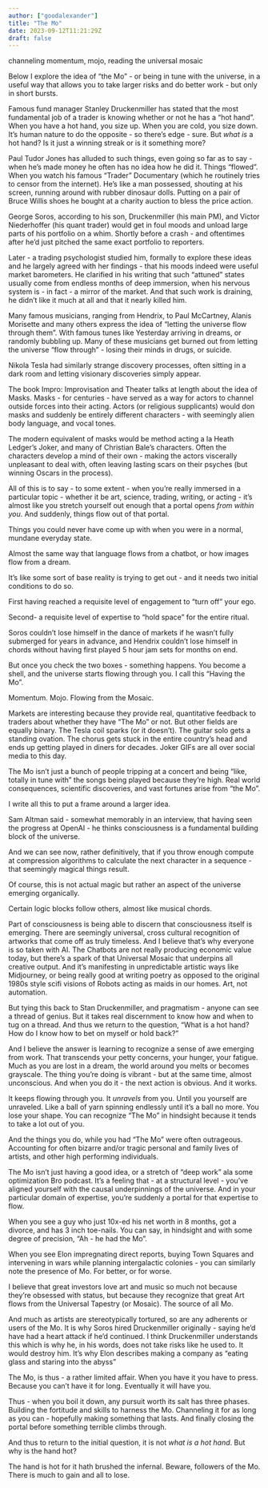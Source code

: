 ```yaml
---
author: ["goodalexander"]
title: "The Mo"
date: 2023-09-12T11:21:29Z
draft: false
---
```

channeling momentum, mojo, reading the universal mosaic

Below I explore the idea of “the Mo” - or being in tune with the universe, in a useful way that allows you to take larger risks and do better work - but only in short bursts.

Famous fund manager Stanley Druckenmiller has stated that the most fundamental job of a trader is knowing whether or not he has a “hot hand”. When you have a hot hand, you size up. When you are cold, you size down. It’s human nature to do the opposite - so there’s edge - sure. But *what is* a hot hand? Is it just a winning streak or is it something more?

Paul Tudor Jones has alluded to such things, even going so far as to say - when he’s made money he often has no idea how he did it. Things “flowed”. When you watch his famous “Trader” Documentary (which he routinely tries to censor from the internet). He’s like a man possessed, shouting at his screen, running around with rubber dinosaur dolls. Putting on a pair of Bruce Willis shoes he bought at a charity auction to bless the price action.

George Soros, according to his son, Druckenmiller (his main PM), and Victor Niederhoffer (his quant trader) would get in foul moods and unload large parts of his portfolio on a whim. Shortly before a crash - and oftentimes after he’d just pitched the same exact portfolio to reporters. 

Later - a trading psychologist studied him, formally to explore these ideas and he largely agreed with her findings - that his moods indeed were useful market barometers. He clarified in his writing that such “attuned” states usually come from endless months of deep immersion, when his nervous system is - in fact - a mirror of the market. And that such work is draining, he didn’t like it much at all and that it nearly killed him.

Many famous musicians, ranging from Hendrix, to Paul McCartney, Alanis Morisette and many others express the idea of “letting the universe flow through them”. With famous tunes like Yesterday arriving in dreams, or randomly bubbling up. Many of these musicians get burned out from letting the universe “flow through” - losing their minds in drugs, or suicide.

Nikola Tesla had similarly strange discovery processes, often sitting in a dark room and letting visionary discoveries simply appear.

The book Impro: Improvisation and Theater talks at length about the idea of Masks. Masks - for centuries - have served as a way for actors to channel outside forces into their acting. Actors (or religious supplicants) would don masks and suddenly be entirely different characters - with seemingly alien body language, and vocal tones. 

The modern equivalent of masks would be method acting a la Heath Ledger’s Joker, and many of Christian Bale’s characters. Often the characters develop a mind of their own - making the actors viscerally unpleasant to deal with, often leaving lasting scars on their psyches (but winning Oscars in the process).

All of this is to say - to some extent - when you’re really immersed in a particular topic - whether it be art, science, trading, writing, or acting - it’s almost like you stretch yourself out enough that a portal opens *from within you*. And suddenly, things flow out of that portal.

Things you could never have come up with when you were in a normal, mundane everyday state.

Almost the same way that language flows from a chatbot, or how images flow from a dream.

It’s like some sort of base reality is trying to get out - and it needs two initial conditions to do so. 

First having reached a requisite level of engagement to “turn off” your ego. 

Second- a requisite level of expertise to “hold space” for the entire ritual.

Soros couldn’t lose himself in the dance of markets if he wasn’t fully submerged for years in advance, and Hendrix couldn’t lose himself in chords without having first played 5 hour jam sets for months on end.

But once you check the two boxes - something happens. You become a shell, and the universe starts flowing through you. I call this “Having the Mo”.

Momentum. Mojo. Flowing from the Mosaic.

Markets are interesting because they provide real, quantitative feedback to traders about whether they have “The Mo” or not. But other fields are equally binary. The Tesla coil sparks (or it doesn’t). The guitar solo gets a standing ovation. The chorus gets stuck in the entire country’s head and ends up getting played in diners for decades. Joker GIFs are all over social media to this day.

The Mo isn’t just a bunch of people tripping at a concert and being “like, totally in tune with” the songs being played because they’re high. Real world consequences, scientific discoveries, and vast fortunes arise from “the Mo”.

I write all this to put a frame around a larger idea.

Sam Altman said - somewhat memorably in an interview, that having seen the progress at OpenAI - he thinks consciousness is a fundamental building block of the universe. 

And we can see now, rather definitively, that if you throw enough compute at compression algorithms to calculate the next character in a sequence - that seemingly magical things result.

Of course, this is not actual magic but rather an aspect of the universe emerging organically.

Certain logic blocks follow others, almost like musical chords.

Part of consciousness is being able to discern that consciousness itself is emerging. There are seemingly universal, cross cultural recognition of artworks that come off as truly timeless. And I believe that’s why everyone is so taken with AI. The Chatbots are not really producing economic value today, but there’s a spark of that Universal Mosaic that underpins all creative output. And it’s manifesting in unpredictable artistic ways like Midjourney, or being really good at writing poetry as opposed to the original 1980s style scifi visions of Robots acting as maids in our homes. Art, not automation.

But tying this back to Stan Druckenmiller, and pragmatism - anyone can see a thread of genius. But it takes real discernment to know how and when to tug on a thread. And thus we return to the question, “What is a hot hand? How do I know how to bet on myself or hold back?”

And I believe the answer is learning to recognize a sense of awe emerging from work. That transcends your petty concerns, your hunger, your fatigue. Much as you are lost in a dream, the world around you melts or becomes grayscale. The thing you’re doing is vibrant - but at the same time, almost unconscious. And when you do it - the next action is obvious. And it works.

It keeps flowing through you. It *unravels* from you. Until you yourself are unraveled. Like a ball of yarn spinning endlessly until it’s a ball no more. You lose your shape. You can recognize “The Mo” in hindsight because it tends to take a lot out of you.

And the things you do, while you had “The Mo” were often outrageous. Accounting for often bizarre and/or tragic personal and family lives of artists, and other high performing individuals.

The Mo isn’t just having a good idea, or a stretch of “deep work” ala some optimization Bro podcast. It’s a feeling that - at a structural level - you’ve aligned yourself with the causal underpinnings of the universe. And in your particular domain of expertise, you’re suddenly a portal for that expertise to flow.

When you see a guy who just 10x-ed his net worth in 8 months, got a divorce, and has 3 inch toe-nails. You can say, in hindsight and with some degree of precision, “Ah - he had the Mo”.

When you see Elon impregnating direct reports, buying Town Squares and intervening in wars while planning intergalactic colonies - you can similarly note the presence of Mo. For better, or for worse.

I believe that great investors love art and music so much not because they’re obsessed with status, but because they recognize that great Art flows from the Universal Tapestry (or Mosaic). The source of all Mo.

And much as artists are stereotypically tortured, so are any adherents or users of the Mo. It is why Soros hired Druckenmiller originally - saying he’d have had a heart attack if he’d continued. I think Druckenmiller understands this which is why he, in his words, does not take risks like he used to. It would destroy him. It’s why Elon describes making a company as “eating glass and staring into the abyss”

The Mo, is thus - a rather limited affair. When you have it you have to press. Because you can’t have it for long. Eventually it will have you.

Thus - when you boil it down, any pursuit worth its salt has three phases. Building the fortitude and skills to harness the Mo. Channeling it for as long as you can - hopefully making something that lasts. And finally closing the portal before something terrible climbs through.

And thus to return to the initial question, it is not *what is a hot hand*. But why is the hand hot?

The hand is hot for it hath brushed the infernal. Beware, followers of the Mo. There is much to gain and all to lose.
